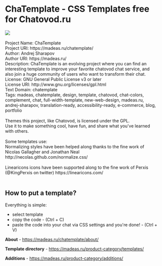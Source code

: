 # ChaTemplate - CSS Templates free for Chatovod.ru

<img src="https://madeas.ru/wp-content/uploads/2018/03/ch-mail-form.png">
<br />
<br />Project Name: ChaTemplate
<br />Project URI: https://madeas.ru/chatemplate/
<br />Author: Andrej Sharapov
<br />Author URI: https://madeas.ru/
<br />Description: ChaTemplate is an evolving project where you can find an interesting template to improve your favorite chatovod chat service, and also join a huge community of users who want to transform their chat.
<br />License: GNU General Public License v3 or later
<br />License URI: http://www.gnu.org/licenses/gpl.html
<br />Text Domain: chatemplate
<br />Tags: madeas, chatemplate, design, template, chatovod, chat-colors, complement, chat, full-width-template, new-web-design, madeas.ru, andrej-sharapov, translation-ready, accessibility-ready, e-commerce, blog, portfolio
<br />
<br />Themes this project, like Chatovod, is licensed under the GPL.
<br />Use it to make something cool, have fun, and share what you've learned with others.
<br />
<br />Some templates use:
<br />Normalizing styles have been helped along thanks to the fine work of Nicolas Gallagher and Jonathan Neal http://necolas.github.com/normalize.css/
<br />
<br />Linearicons icons have been supported along to the fine work of Perxis (@KingPerxis on twitter) https://linearicons.com/
<br />
<br />

## How to put a template?
Everything is simple:
<ul>
<li>select template</li>
<li>copy the code - (Ctrl + C)</li>
<li>paste the code into your chat via CSS settings and you're done! - (Ctrl + V)</li>
</ul>

<b>About</b> - https://madeas.ru/chatemplate/about/ 

<b>Template directory</b> - https://madeas.ru/product-category/templates/ 

<b>Additions</b> - https://madeas.ru/product-category/additions/
